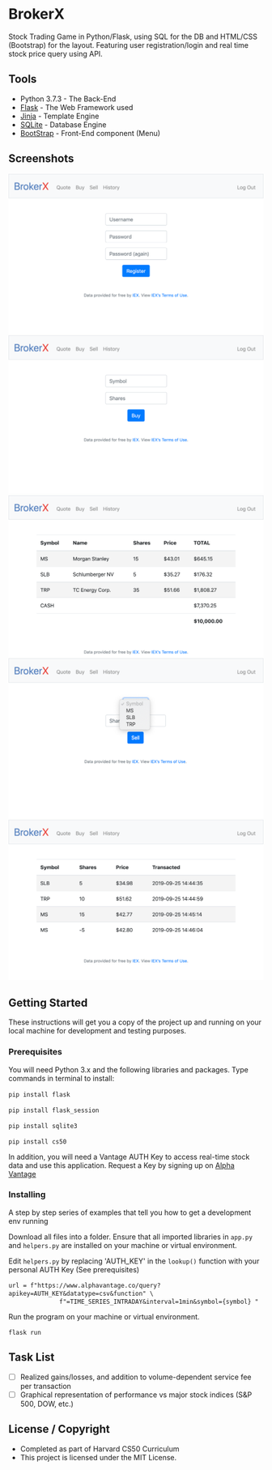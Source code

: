 # BrokerX
Stock Trading Game in Python/Flask, using SQL for the DB and HTML/CSS (Bootstrap) for the layout. 
Featuring user registration/login and real time stock price query using API.

## Tools 

* Python 3.7.3 - The Back-End
* [Flask](http://flask.palletsprojects.com/en/1.1.x/) - The Web Framework used
* [Jinja](https://www.palletsprojects.com/p/jinja/) - Template Engine
* [SQLite](https://www.sqlite.org/index.html) - Database Engine
* [BootStrap](https://getbootstrap.com/) - Front-End component (Menu)

## Screenshots

![Register](https://github.com/karimbounekhla/brokerX/blob/master/screenshots/1register.png)
![Buy](https://github.com/karimbounekhla/brokerX/blob/master/screenshots/6buy.png)
![Main](https://github.com/karimbounekhla/brokerX/blob/master/screenshots/9main.png)
![Sell](https://github.com/karimbounekhla/brokerX/blob/master/screenshots/8sell.png)
![History](https://github.com/karimbounekhla/brokerX/blob/master/screenshots/7history.png)

## Getting Started

These instructions will get you a copy of the project up and running on your local machine for development and testing purposes. 

### Prerequisites

You will need Python 3.x and the following libraries and packages. Type commands in terminal to install:

`pip install flask`

`pip install flask_session`

`pip install sqlite3`

`pip install cs50`

In addition, you will need a Vantage AUTH Key to access real-time stock data and use this application. 
Request a Key by signing up on [Alpha Vantage](https://www.alphavantage.co/)

### Installing

A step by step series of examples that tell you how to get a development env running

Download all files into a folder. Ensure that all imported libraries in `app.py` and `helpers.py` are 
installed on your machine or virtual environment.

Edit `helpers.py` by replacing 'AUTH_KEY' in the `lookup()` function with your personal AUTH Key (See prerequisites)

```
url = f"https://www.alphavantage.co/query?apikey=AUTH_KEY&datatype=csv&function" \
              f"=TIME_SERIES_INTRADAY&interval=1min&symbol={symbol} "
```

Run the program on your machine or virtual environment.

```
flask run
```

## Task List

- [ ] Realized gains/losses, and addition to volume-dependent service fee per transaction
- [ ] Graphical representation of performance vs major stock indices (S&P 500, DOW, etc.)

## License / Copyright

* Completed as part of Harvard CS50 Curriculum
* This project is licensed under the MIT License.
